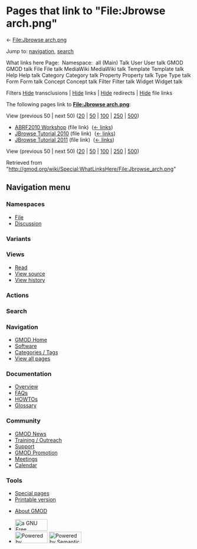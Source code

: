 <div id="mw-page-base" class="noprint">

</div>

<div id="mw-head-base" class="noprint">

</div>

<div id="content" class="mw-body" role="main">

<span id="top"></span>

<div id="mw-js-message" style="display:none;">

</div>



# <span dir="auto">Pages that link to "File:Jbrowse arch.png"</span>

<div id="bodyContent">

<div id="contentSub">

← [File:Jbrowse
arch.png](/wiki/File:Jbrowse_arch.png "File:Jbrowse arch.png")

</div>

<div id="jump-to-nav" class="mw-jump">

Jump to: [navigation](#mw-navigation), [search](#p-search)

</div>

<div id="mw-content-text">

What links here Page:  Namespace:  all (Main) Talk User User talk GMOD
GMOD talk File File talk MediaWiki MediaWiki talk Template Template talk
Help Help talk Category Category talk Property Property talk Type Type
talk Form Form talk Concept Concept talk Filter Filter talk Widget
Widget talk

Filters
[Hide](/mediawiki/index.php?title=Special:WhatLinksHere/File:Jbrowse_arch.png&hidetrans=1 "Special:WhatLinksHere/File:Jbrowse arch.png")
transclusions \|
[Hide](/mediawiki/index.php?title=Special:WhatLinksHere/File:Jbrowse_arch.png&hidelinks=1 "Special:WhatLinksHere/File:Jbrowse arch.png")
links \|
[Hide](/mediawiki/index.php?title=Special:WhatLinksHere/File:Jbrowse_arch.png&hideredirs=1 "Special:WhatLinksHere/File:Jbrowse arch.png")
redirects \|
[Hide](/mediawiki/index.php?title=Special:WhatLinksHere/File:Jbrowse_arch.png&hideimages=1 "Special:WhatLinksHere/File:Jbrowse arch.png")
file links

The following pages link to **[File:Jbrowse
arch.png](/wiki/File:Jbrowse_arch.png "File:Jbrowse arch.png")**:

View (previous 50 \| next 50)
([20](/mediawiki/index.php?title=Special:WhatLinksHere/File:Jbrowse_arch.png&limit=20 "Special:WhatLinksHere/File:Jbrowse arch.png")
\|
[50](/mediawiki/index.php?title=Special:WhatLinksHere/File:Jbrowse_arch.png&limit=50 "Special:WhatLinksHere/File:Jbrowse arch.png")
\|
[100](/mediawiki/index.php?title=Special:WhatLinksHere/File:Jbrowse_arch.png&limit=100 "Special:WhatLinksHere/File:Jbrowse arch.png")
\|
[250](/mediawiki/index.php?title=Special:WhatLinksHere/File:Jbrowse_arch.png&limit=250 "Special:WhatLinksHere/File:Jbrowse arch.png")
\|
[500](/mediawiki/index.php?title=Special:WhatLinksHere/File:Jbrowse_arch.png&limit=500 "Special:WhatLinksHere/File:Jbrowse arch.png"))

- [ABRF2010 Workshop](/wiki/ABRF2010_Workshop "ABRF2010 Workshop") (file
  link) ‎ <span class="mw-whatlinkshere-tools">([←
  links](/mediawiki/index.php?title=Special:WhatLinksHere&target=ABRF2010+Workshop "Special:WhatLinksHere"))</span>
- [JBrowse Tutorial
  2010](/wiki/JBrowse_Tutorial_2010 "JBrowse Tutorial 2010") (file link)
  ‎ <span class="mw-whatlinkshere-tools">([←
  links](/mediawiki/index.php?title=Special:WhatLinksHere&target=JBrowse+Tutorial+2010 "Special:WhatLinksHere"))</span>
- [JBrowse Tutorial
  2011](/wiki/JBrowse_Tutorial_2011 "JBrowse Tutorial 2011") (file link)
  ‎ <span class="mw-whatlinkshere-tools">([←
  links](/mediawiki/index.php?title=Special:WhatLinksHere&target=JBrowse+Tutorial+2011 "Special:WhatLinksHere"))</span>

View (previous 50 \| next 50)
([20](/mediawiki/index.php?title=Special:WhatLinksHere/File:Jbrowse_arch.png&limit=20 "Special:WhatLinksHere/File:Jbrowse arch.png")
\|
[50](/mediawiki/index.php?title=Special:WhatLinksHere/File:Jbrowse_arch.png&limit=50 "Special:WhatLinksHere/File:Jbrowse arch.png")
\|
[100](/mediawiki/index.php?title=Special:WhatLinksHere/File:Jbrowse_arch.png&limit=100 "Special:WhatLinksHere/File:Jbrowse arch.png")
\|
[250](/mediawiki/index.php?title=Special:WhatLinksHere/File:Jbrowse_arch.png&limit=250 "Special:WhatLinksHere/File:Jbrowse arch.png")
\|
[500](/mediawiki/index.php?title=Special:WhatLinksHere/File:Jbrowse_arch.png&limit=500 "Special:WhatLinksHere/File:Jbrowse arch.png"))

</div>

<div class="printfooter">

Retrieved from
"<http://gmod.org/wiki/Special:WhatLinksHere/File:Jbrowse_arch.png>"

</div>

<div id="catlinks" class="catlinks catlinks-allhidden">

</div>

<div class="visualClear">

</div>

</div>

</div>

<div id="mw-navigation">

## Navigation menu

<div id="mw-head">



<div id="left-navigation">

<div id="p-namespaces" class="vectorTabs" role="navigation"
aria-labelledby="p-namespaces-label">

### Namespaces

- <span id="ca-nstab-image"><a href="/wiki/File:Jbrowse_arch.png" accesskey="c"
  title="View the file page [c]">File</a></span>
- <span id="ca-talk"><a
  href="/mediawiki/index.php?title=File_talk:Jbrowse_arch.png&amp;action=edit&amp;redlink=1"
  accesskey="t"
  title="Discussion about the content page [t]">Discussion</a></span>

</div>

<div id="p-variants" class="vectorMenu emptyPortlet" role="navigation"
aria-labelledby="p-variants-label">

### 

### Variants[](#)

<div class="menu">

</div>

</div>

</div>

<div id="right-navigation">

<div id="p-views" class="vectorTabs" role="navigation"
aria-labelledby="p-views-label">

### Views

- <span id="ca-view">[Read](/wiki/File:Jbrowse_arch.png)</span>
- <span id="ca-viewsource"><a
  href="/mediawiki/index.php?title=File:Jbrowse_arch.png&amp;action=edit"
  accesskey="e" title="This page is protected.
  You can view its source [e]">View source</a></span>
- <span id="ca-history"><a
  href="/mediawiki/index.php?title=File:Jbrowse_arch.png&amp;action=history"
  accesskey="h" title="Past revisions of this page [h]">View history</a></span>

</div>

<div id="p-cactions" class="vectorMenu emptyPortlet" role="navigation"
aria-labelledby="p-cactions-label">

### Actions[](#)

<div class="menu">

</div>

</div>

<div id="p-search" role="search">

### Search

<div id="simpleSearch">

</div>

</div>

</div>

</div>

<div id="mw-panel">

<div id="p-logo" role="banner">

<a href="/wiki/Main_Page"
style="background-image: url(http://gmod.org/images/GMOD-cogs.png);"
title="Visit the main page"></a>

</div>

<div id="p-Navigation" class="portal" role="navigation"
aria-labelledby="p-Navigation-label">

### Navigation

<div class="body">

- <span id="n-GMOD-Home">[GMOD Home](/wiki/Main_Page)</span>
- <span id="n-Software">[Software](/wiki/GMOD_Components)</span>
- <span id="n-Categories-.2F-Tags">[Categories /
  Tags](/wiki/Categories)</span>
- <span id="n-View-all-pages">[View all
  pages](/wiki/Special:AllPages)</span>

</div>

</div>

<div id="p-Documentation" class="portal" role="navigation"
aria-labelledby="p-Documentation-label">

### Documentation

<div class="body">

- <span id="n-Overview">[Overview](/wiki/Overview)</span>
- <span id="n-FAQs">[FAQs](/wiki/Category:FAQ)</span>
- <span id="n-HOWTOs">[HOWTOs](/wiki/Category:HOWTO)</span>
- <span id="n-Glossary">[Glossary](/wiki/Glossary)</span>

</div>

</div>

<div id="p-Community" class="portal" role="navigation"
aria-labelledby="p-Community-label">

### Community

<div class="body">

- <span id="n-GMOD-News">[GMOD News](/wiki/GMOD_News)</span>
- <span id="n-Training-.2F-Outreach">[Training /
  Outreach](/wiki/Training_and_Outreach)</span>
- <span id="n-Support">[Support](/wiki/Support)</span>
- <span id="n-GMOD-Promotion">[GMOD
  Promotion](/wiki/GMOD_Promotion)</span>
- <span id="n-Meetings">[Meetings](/wiki/Meetings)</span>
- <span id="n-Calendar">[Calendar](/wiki/Calendar)</span>

</div>

</div>

<div id="p-tb" class="portal" role="navigation"
aria-labelledby="p-tb-label">

### Tools

<div class="body">

- <span id="t-specialpages"><a href="/wiki/Special:SpecialPages" accesskey="q"
  title="A list of all special pages [q]">Special pages</a></span>
- <span id="t-print"><a
  href="/mediawiki/index.php?title=Special:WhatLinksHere/File:Jbrowse_arch.png&amp;printable=yes"
  rel="alternate" accesskey="p"
  title="Printable version of this page [p]">Printable version</a></span>

</div>

</div>

</div>

</div>

<div id="footer" role="contentinfo">

- <span id="footer-places-about">[About
  GMOD](/wiki/GMOD:About "GMOD:About")</span>

<!-- -->

- <span id="footer-copyrightico">[<img src="http://www.gnu.org/graphics/gfdl-logo-small.png" width="88"
  height="31" alt="a GNU Free Documentation License" />](http://www.gnu.org/licenses/fdl-1.3.html)</span>
- <span id="footer-poweredbyico">[<img src="/mediawiki/skins/common/images/poweredby_mediawiki_88x31.png"
  width="88" height="31" alt="Powered by MediaWiki" />](//www.mediawiki.org/)
  [<img
  src="/mediawiki/extensions/SemanticMediaWiki/includes/../resources/images/smw_button.png"
  width="88" height="31" alt="Powered by Semantic MediaWiki" />](https://www.semantic-mediawiki.org/wiki/Semantic_MediaWiki)</span>

<div style="clear:both">

</div>

</div>
